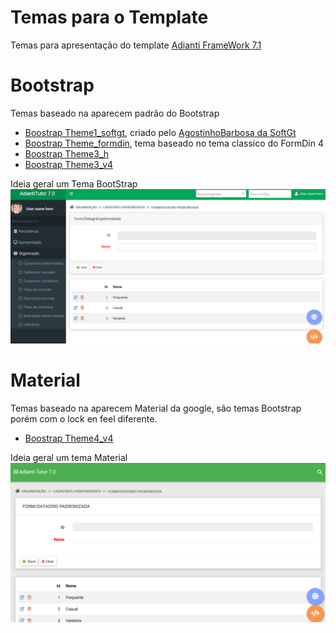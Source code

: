 # Temas para o Template
Temas para apresentação do template [Adianti FrameWork 7.1](https://www.adianti.com.br/)

# Bootstrap
Temas baseado na aparecem padrão do Bootstrap

* [Boostrap Theme1_softgt](template/bootstrap_them1_softgt.md), criado pelo [AgostinhoBarbosa da SoftGt](https://github.com/AgostinhoBarbosa) 
* [Boostrap Theme_formdin](template/bootstrap_theme_formdin.md), tema baseado no tema classico do FormDin 4
* [Boostrap Theme3_h](template/bootstrap_theme3_h.md)
* [Boostrap Theme3_v4](template/bootstrap_theme3_v4.md)


Ideia geral um Tema BootStrap
![theme_bootstrap](img/theme_bootstrap.png)


# Material
Temas baseado na aparecem Material da google, são temas Bootstrap porém com o lock en feel diferente.

* [Boostrap Theme4_v4](template/material_theme4_v4.md)

Ideia geral um tema Material
![theme_material](img/theme_material.png)